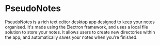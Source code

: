 # PseudoNotes

PseudoNotes is a rich text editor desktop app designed to keep your notes organised. 
It's made using the Electron framework, and uses a local file solution to store your 
notes. It allows users to create new directories within the app, and automatically
saves your notes when you're finished.
